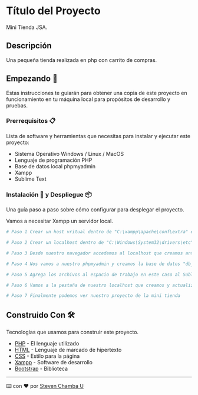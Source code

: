 
# Título del Proyecto

Mini Tienda JSA.

## Descripción

Una pequeña tienda realizada en php con carrito de compras.

## Empezando 🚀

Estas instrucciones te guiarán para obtener una copia de este proyecto en funcionamiento en tu máquina local para propósitos de desarrollo y pruebas.

### Prerrequisitos 📋

Lista de software y herramientas que necesitas para instalar y ejecutar este proyecto:

- Sistema Operativo Windows / Linux / MacOS
- Lenguaje de programación PHP
- Base de datos local phpmyadmin
- Xampp
- Sublime Text

### Instalación 🔧 y Despliegue 📦

Una guía paso a paso sobre cómo configurar para desplegar el proyecto.

Vamos a necesitar Xampp un servidor local.

```bash
# Paso 1 Crear un host vritual dentro de "C:\xampp\apache\conf\extra" en httpd-vhosts.conf.
```

```bash
# Paso 2 Crear un localhost dentro de "C:\Windows\System32\drivers\etc" en hosts.
```

```bash
# Paso 3 Desde nuestro navegador accedemos al localhost que creamos anteriormente ejemplo "miniTienda.test".
```

```bash
# Paso 4 Nos vamos a nuestro phpmyadmin y creamos la base de datos "db_carta" luego importar el archivo sql "db_carta.sql".
```

```bash
# Paso 5 Agrega los archivos al espacio de trabajo en este caso al Sublime Text.
```

```bash
# Paso 6 Vamos a la pestaña de nuestro localhost que creamos y actualizamos.
```

```bash
# Paso 7 Finalmente podemos ver nuestro proyecto de la mini tienda
```

## Construido Con 🛠️

Tecnologías que usamos para construir este proyecto.

- [PHP](https://es.wikipedia.org/wiki/PHP) - El lenguaje utilizado
- [HTML](https://es.wikipedia.org/wiki/HTML) - Lenguaje de marcado de hipertexto
- [CSS](https://es.wikipedia.org/wiki/CSS) - Estilo para la página
- [Xampp](https://www.apachefriends.org/es/index.html) - Software de desarrollo
- [Bootstrap](https://getbootstrap.com/) - Biblioteca




*******************************************************************************************************************************
⌨️ con ❤️ por [Steven Chamba U](https://github.com/StevenChamba)
